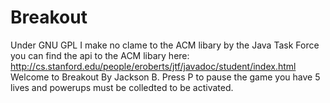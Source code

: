 # Breakout
Under GNU GPL
I make no clame to the ACM libary by the Java Task Force you can find the api to the ACM libary here: http://cs.stanford.edu/people/eroberts/jtf/javadoc/student/index.html
Welcome to Breakout By Jackson B. Press P to pause the game you have 5 lives and powerups must be colledted to be activated.